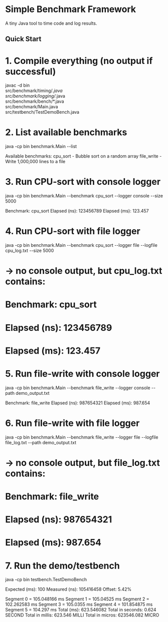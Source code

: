 # Simple Benchmark Framework

A tiny Java tool to time code and log results.

## Quick Start

# 1. Compile everything (no output if successful)
javac -d bin \
  src/benchmark/timing/*.java \
  src/benchmark/logging/*.java \
  src/benchmark/bench/*.java \
  src/benchmark/Main.java \
  src/testbench/TestDemoBench.java

# 2. List available benchmarks
java -cp bin benchmark.Main --list

Available benchmarks:
  cpu_sort   - Bubble sort on a random array
  file_write - Write 1,000,000 lines to a file

# 3. Run CPU‐sort with console logger
java -cp bin benchmark.Main --benchmark cpu_sort --logger console --size 5000

Benchmark: cpu_sort
Elapsed (ns): 123456789
Elapsed (ms): 123.457

# 4. Run CPU‐sort with file logger
java -cp bin benchmark.Main --benchmark cpu_sort --logger file --logfile cpu_log.txt --size 5000

# → no console output, but cpu_log.txt contains:
# Benchmark: cpu_sort
# Elapsed (ns): 123456789
# Elapsed (ms): 123.457

# 5. Run file‐write with console logger
java -cp bin benchmark.Main --benchmark file_write --logger console --path demo_output.txt

Benchmark: file_write
Elapsed (ns): 987654321
Elapsed (ms): 987.654

# 6. Run file‐write with file logger
java -cp bin benchmark.Main --benchmark file_write --logger file --logfile file_log.txt --path demo_output.txt

# → no console output, but file_log.txt contains:
# Benchmark: file_write
# Elapsed (ns): 987654321
# Elapsed (ms): 987.654

# 7. Run the demo/testbench
java -cp bin testbench.TestDemoBench

Expected (ms): 100
Measured (ns): 105416458
Offset: 5.42%

Segment 0 = 105.048166 ms
Segment 1 = 105.04525 ms
Segment 2 = 102.262583 ms
Segment 3 = 105.0355 ms
Segment 4 = 101.854875 ms
Segment 5 = 104.297 ms
Total (ms): 623.546082
Total in seconds: 0.624 SECOND
Total in millis: 623.546 MILLI
Total in micros: 623546.082 MICRO
